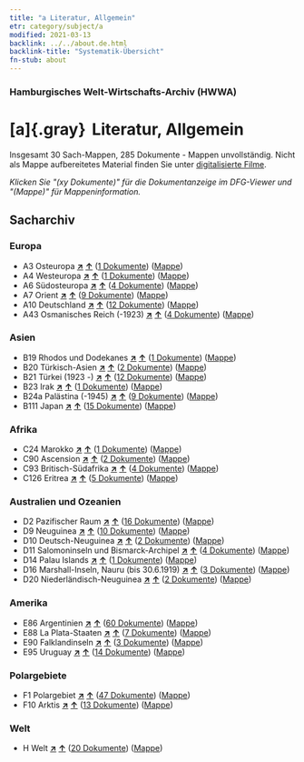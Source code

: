 ```yaml
---
title: "a Literatur, Allgemein"
etr: category/subject/a
modified: 2021-03-13
backlink: ../../about.de.html
backlink-title: "Systematik-Übersicht"
fn-stub: about
---
```


### Hamburgisches Welt-Wirtschafts-Archiv (HWWA)
# [a]{.gray}&#8201; Literatur, Allgemein&#160; 




Insgesamt 30 Sach-Mappen, 285 Dokumente - Mappen unvollständig.
Nicht als Mappe aufbereitetes Material finden Sie unter [digitalisierte Filme](/film/h1_sh).

_Klicken Sie "(xy Dokumente)" für die Dokumentanzeige im DFG-Viewer und "(Mappe)" für Mappeninformation._

## Sacharchiv




### Europa

- A3 Osteuropa [**&nearr;**](../../../geo/i/140896/about.de.html "Osteuropa (alle Mappen)") [**&uarr;**](../../../geo/about.de.html#A3 "Ländersystematik") (<a href="https://pm20.zbw.eu/dfgview/sh/140896,142393" title="über: Osteuropa : Literatur, Allgemein" target="_blank">1 Dokumente</a>) ([Mappe](../../../../folder/sh/1408xx/140896/1423xx/142393/about.de.html))
- A4 Westeuropa [**&nearr;**](../../../geo/i/140897/about.de.html "Westeuropa (alle Mappen)") [**&uarr;**](../../../geo/about.de.html#A4 "Ländersystematik") (<a href="https://pm20.zbw.eu/dfgview/sh/140897,142393" title="über: Westeuropa : Literatur, Allgemein" target="_blank">1 Dokumente</a>) ([Mappe](../../../../folder/sh/1408xx/140897/1423xx/142393/about.de.html))
- A6 Südosteuropa [**&nearr;**](../../../geo/i/140900/about.de.html "Südosteuropa (alle Mappen)") [**&uarr;**](../../../geo/about.de.html#A6 "Ländersystematik") (<a href="https://pm20.zbw.eu/dfgview/sh/140900,142393" title="über: Südosteuropa : Literatur, Allgemein" target="_blank">4 Dokumente</a>) ([Mappe](../../../../folder/sh/1409xx/140900/1423xx/142393/about.de.html))
- A7 Orient [**&nearr;**](../../../geo/i/140902/about.de.html "Orient (alle Mappen)") [**&uarr;**](../../../geo/about.de.html#A7 "Ländersystematik") (<a href="https://pm20.zbw.eu/dfgview/sh/140902,142393" title="über: Orient : Literatur, Allgemein" target="_blank">9 Dokumente</a>) ([Mappe](../../../../folder/sh/1409xx/140902/1423xx/142393/about.de.html))
- A10 Deutschland [**&nearr;**](../../../geo/i/126128/about.de.html "Deutschland (alle Mappen)") [**&uarr;**](../../../geo/about.de.html#A10 "Ländersystematik") (<a href="https://pm20.zbw.eu/dfgview/sh/126128,142393" title="über: Deutschland : Literatur, Allgemein" target="_blank">12 Dokumente</a>) ([Mappe](../../../../folder/sh/1261xx/126128/1423xx/142393/about.de.html))
- A43 Osmanisches Reich (-1923) [**&nearr;**](../../../geo/i/141034/about.de.html "Osmanisches Reich (-1923) (alle Mappen)") [**&uarr;**](../../../geo/about.de.html#A43 "Ländersystematik") (<a href="https://pm20.zbw.eu/dfgview/sh/141034,142393" title="über: Osmanisches Reich (-1923) : Literatur, Allgemein" target="_blank">4 Dokumente</a>) ([Mappe](../../../../folder/sh/1410xx/141034/1423xx/142393/about.de.html))

### Asien

- B19 Rhodos und Dodekanes [**&nearr;**](../../../geo/i/141106/about.de.html "Rhodos und Dodekanes (alle Mappen)") [**&uarr;**](../../../geo/about.de.html#B19 "Ländersystematik") (<a href="https://pm20.zbw.eu/dfgview/sh/141106,142393" title="über: Rhodos und Dodekanes : Literatur, Allgemein" target="_blank">1 Dokumente</a>) ([Mappe](../../../../folder/sh/1411xx/141106/1423xx/142393/about.de.html))
- B20 Türkisch-Asien [**&nearr;**](../../../geo/i/141108/about.de.html "Türkisch-Asien (alle Mappen)") [**&uarr;**](../../../geo/about.de.html#B20 "Ländersystematik") (<a href="https://pm20.zbw.eu/dfgview/sh/141108,142393" title="über: Türkisch-Asien : Literatur, Allgemein" target="_blank">2 Dokumente</a>) ([Mappe](../../../../folder/sh/1411xx/141108/1423xx/142393/about.de.html))
- B21 Türkei (1923 -) [**&nearr;**](../../../geo/i/141111/about.de.html "Türkei (1923 -) (alle Mappen)") [**&uarr;**](../../../geo/about.de.html#B21 "Ländersystematik") (<a href="https://pm20.zbw.eu/dfgview/sh/141111,142393" title="über: Türkei (1923 -) : Literatur, Allgemein" target="_blank">12 Dokumente</a>) ([Mappe](../../../../folder/sh/1411xx/141111/1423xx/142393/about.de.html))
- B23 Irak [**&nearr;**](../../../geo/i/141113/about.de.html "Irak (alle Mappen)") [**&uarr;**](../../../geo/about.de.html#B23 "Ländersystematik") (<a href="https://pm20.zbw.eu/dfgview/sh/141113,142393" title="über: Irak : Literatur, Allgemein" target="_blank">1 Dokumente</a>) ([Mappe](../../../../folder/sh/1411xx/141113/1423xx/142393/about.de.html))
- B24a Palästina (-1945) [**&nearr;**](../../../geo/i/141115/about.de.html "Palästina (-1945) (alle Mappen)") [**&uarr;**](../../../geo/about.de.html#B24a "Ländersystematik") (<a href="https://pm20.zbw.eu/dfgview/sh/141115,142393" title="über: Palästina (-1945) : Literatur, Allgemein" target="_blank">9 Dokumente</a>) ([Mappe](../../../../folder/sh/1411xx/141115/1423xx/142393/about.de.html))
- B111 Japan [**&nearr;**](../../../geo/i/141272/about.de.html "Japan (alle Mappen)") [**&uarr;**](../../../geo/about.de.html#B111 "Ländersystematik") (<a href="https://pm20.zbw.eu/dfgview/sh/141272,142393" title="über: Japan : Literatur, Allgemein" target="_blank">15 Dokumente</a>) ([Mappe](../../../../folder/sh/1412xx/141272/1423xx/142393/about.de.html))

### Afrika

- C24 Marokko [**&nearr;**](../../../geo/i/141356/about.de.html "Marokko (alle Mappen)") [**&uarr;**](../../../geo/about.de.html#C24 "Ländersystematik") (<a href="https://pm20.zbw.eu/dfgview/sh/141356,142393" title="über: Marokko : Literatur, Allgemein" target="_blank">1 Dokumente</a>) ([Mappe](../../../../folder/sh/1413xx/141356/1423xx/142393/about.de.html))
- C90 Ascension [**&nearr;**](../../../geo/i/141451/about.de.html "Ascension (alle Mappen)") [**&uarr;**](../../../geo/about.de.html#C90 "Ländersystematik") (<a href="https://pm20.zbw.eu/dfgview/sh/141451,142393" title="über: Ascension : Literatur, Allgemein" target="_blank">2 Dokumente</a>) ([Mappe](../../../../folder/sh/1414xx/141451/1423xx/142393/about.de.html))
- C93 Britisch-Südafrika [**&nearr;**](../../../geo/i/141454/about.de.html "Britisch-Südafrika (alle Mappen)") [**&uarr;**](../../../geo/about.de.html#C93 "Ländersystematik") (<a href="https://pm20.zbw.eu/dfgview/sh/141454,142393" title="über: Britisch-Südafrika : Literatur, Allgemein" target="_blank">4 Dokumente</a>) ([Mappe](../../../../folder/sh/1414xx/141454/1423xx/142393/about.de.html))
- C126 Eritrea [**&nearr;**](../../../geo/i/141483/about.de.html "Eritrea (alle Mappen)") [**&uarr;**](../../../geo/about.de.html#C126 "Ländersystematik") (<a href="https://pm20.zbw.eu/dfgview/sh/141483,142393" title="über: Eritrea : Literatur, Allgemein" target="_blank">5 Dokumente</a>) ([Mappe](../../../../folder/sh/1414xx/141483/1423xx/142393/about.de.html))

### Australien und Ozeanien

- D2 Pazifischer Raum [**&nearr;**](../../../geo/i/141593/about.de.html "Pazifischer Raum (alle Mappen)") [**&uarr;**](../../../geo/about.de.html#D2 "Ländersystematik") (<a href="https://pm20.zbw.eu/dfgview/sh/141593,142393" title="über: Pazifischer Raum : Literatur, Allgemein" target="_blank">16 Dokumente</a>) ([Mappe](../../../../folder/sh/1415xx/141593/1423xx/142393/about.de.html))
- D9 Neuguinea [**&nearr;**](../../../geo/i/141600/about.de.html "Neuguinea (alle Mappen)") [**&uarr;**](../../../geo/about.de.html#D9 "Ländersystematik") (<a href="https://pm20.zbw.eu/dfgview/sh/141600,142393" title="über: Neuguinea : Literatur, Allgemein" target="_blank">10 Dokumente</a>) ([Mappe](../../../../folder/sh/1416xx/141600/1423xx/142393/about.de.html))
- D10 Deutsch-Neuguinea [**&nearr;**](../../../geo/i/141601/about.de.html "Deutsch-Neuguinea (alle Mappen)") [**&uarr;**](../../../geo/about.de.html#D10 "Ländersystematik") (<a href="https://pm20.zbw.eu/dfgview/sh/141601,142393" title="über: Deutsch-Neuguinea : Literatur, Allgemein" target="_blank">2 Dokumente</a>) ([Mappe](../../../../folder/sh/1416xx/141601/1423xx/142393/about.de.html))
- D11 Salomoninseln und Bismarck-Archipel [**&nearr;**](../../../geo/i/141610/about.de.html "Salomoninseln und Bismarck-Archipel (alle Mappen)") [**&uarr;**](../../../geo/about.de.html#D11 "Ländersystematik") (<a href="https://pm20.zbw.eu/dfgview/sh/141610,142393" title="über: Salomoninseln und Bismarck-Archipel : Literatur, Allgemein" target="_blank">4 Dokumente</a>) ([Mappe](../../../../folder/sh/1416xx/141610/1423xx/142393/about.de.html))
- D14 Palau Islands [**&nearr;**](../../../geo/i/141614/about.de.html "Palau Islands (alle Mappen)") [**&uarr;**](../../../geo/about.de.html#D14 "Ländersystematik") (<a href="https://pm20.zbw.eu/dfgview/sh/141614,142393" title="über: Palau Islands : Literatur, Allgemein" target="_blank">1 Dokumente</a>) ([Mappe](../../../../folder/sh/1416xx/141614/1423xx/142393/about.de.html))
- D16 Marshall-Inseln, Nauru (bis 30.6.1919) [**&nearr;**](../../../geo/i/141616/about.de.html "Marshall-Inseln, Nauru (bis 30.6.1919) (alle Mappen)") [**&uarr;**](../../../geo/about.de.html#D16 "Ländersystematik") (<a href="https://pm20.zbw.eu/dfgview/sh/141616,142393" title="über: Marshall-Inseln, Nauru (bis 30.6.1919) : Literatur, Allgemein" target="_blank">3 Dokumente</a>) ([Mappe](../../../../folder/sh/1416xx/141616/1423xx/142393/about.de.html))
- D20 Niederländisch-Neuguinea [**&nearr;**](../../../geo/i/141619/about.de.html "Niederländisch-Neuguinea (alle Mappen)") [**&uarr;**](../../../geo/about.de.html#D20 "Ländersystematik") (<a href="https://pm20.zbw.eu/dfgview/sh/141619,142393" title="über: Niederländisch-Neuguinea : Literatur, Allgemein" target="_blank">2 Dokumente</a>) ([Mappe](../../../../folder/sh/1416xx/141619/1423xx/142393/about.de.html))

### Amerika

- E86 Argentinien [**&nearr;**](../../../geo/i/141692/about.de.html "Argentinien (alle Mappen)") [**&uarr;**](../../../geo/about.de.html#E86 "Ländersystematik") (<a href="https://pm20.zbw.eu/dfgview/sh/141692,142393" title="über: Argentinien : Literatur, Allgemein" target="_blank">60 Dokumente</a>) ([Mappe](../../../../folder/sh/1416xx/141692/1423xx/142393/about.de.html))
- E88 La Plata-Staaten [**&nearr;**](../../../geo/i/141693/about.de.html "La Plata-Staaten (alle Mappen)") [**&uarr;**](../../../geo/about.de.html#E88 "Ländersystematik") (<a href="https://pm20.zbw.eu/dfgview/sh/141693,142393" title="über: La Plata-Staaten : Literatur, Allgemein" target="_blank">7 Dokumente</a>) ([Mappe](../../../../folder/sh/1416xx/141693/1423xx/142393/about.de.html))
- E90 Falklandinseln [**&nearr;**](../../../geo/i/141694/about.de.html "Falklandinseln (alle Mappen)") [**&uarr;**](../../../geo/about.de.html#E90 "Ländersystematik") (<a href="https://pm20.zbw.eu/dfgview/sh/141694,142393" title="über: Falklandinseln : Literatur, Allgemein" target="_blank">3 Dokumente</a>) ([Mappe](../../../../folder/sh/1416xx/141694/1423xx/142393/about.de.html))
- E95 Uruguay [**&nearr;**](../../../geo/i/141695/about.de.html "Uruguay (alle Mappen)") [**&uarr;**](../../../geo/about.de.html#E95 "Ländersystematik") (<a href="https://pm20.zbw.eu/dfgview/sh/141695,142393" title="über: Uruguay : Literatur, Allgemein" target="_blank">14 Dokumente</a>) ([Mappe](../../../../folder/sh/1416xx/141695/1423xx/142393/about.de.html))

### Polargebiete

- F1 Polargebiet [**&nearr;**](../../../geo/i/141701/about.de.html "Polargebiet (alle Mappen)") [**&uarr;**](../../../geo/about.de.html#F1 "Ländersystematik") (<a href="https://pm20.zbw.eu/dfgview/sh/141701,142393" title="über: Polargebiet : Literatur, Allgemein" target="_blank">47 Dokumente</a>) ([Mappe](../../../../folder/sh/1417xx/141701/1423xx/142393/about.de.html))
- F10 Arktis [**&nearr;**](../../../geo/i/141702/about.de.html "Arktis (alle Mappen)") [**&uarr;**](../../../geo/about.de.html#F10 "Ländersystematik") (<a href="https://pm20.zbw.eu/dfgview/sh/141702,142393" title="über: Arktis : Literatur, Allgemein" target="_blank">13 Dokumente</a>) ([Mappe](../../../../folder/sh/1417xx/141702/1423xx/142393/about.de.html))

### Welt

- H Welt [**&nearr;**](../../../geo/i/141728/about.de.html "Welt (alle Mappen)") [**&uarr;**](../../../geo/about.de.html#H "Ländersystematik") (<a href="https://pm20.zbw.eu/dfgview/sh/141728,142393" title="über: Welt : Literatur, Allgemein" target="_blank">20 Dokumente</a>) ([Mappe](../../../../folder/sh/1417xx/141728/1423xx/142393/about.de.html))


